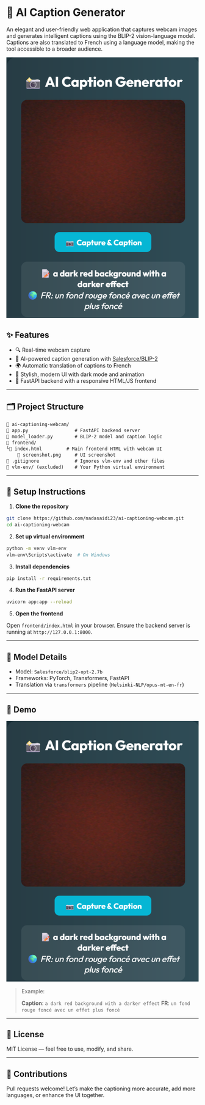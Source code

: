 # 📸 AI Caption Generator

An elegant and user-friendly web application that captures webcam images and generates intelligent captions using the BLIP-2 vision-language model. Captions are also translated to French using a language model, making the tool accessible to a broader audience.

![AI Caption Generator UI](./frontend/screenshot.png)

## ✨ Features

* 🔍 Real-time webcam capture
* 🧠 AI-powered caption generation with [Salesforce/BLIP-2](https://huggingface.co/Salesforce/blip2-opt-2.7b)
* 🌍 Automatic translation of captions to French
* 💅 Stylish, modern UI with dark mode and animation
* 🚀 FastAPI backend with a responsive HTML/JS frontend

---

## 🗂️ Project Structure

```
📆 ai-captioning-webcam/
🔹 app.py                 # FastAPI backend server
🔹 model_loader.py        # BLIP-2 model and caption logic
🔹 frontend/
└︎🔹 index.html         # Main frontend HTML with webcam UI
    🔹 screenshot.png     # UI screenshot
🔹 .gitignore             # Ignores vlm-env and other files
🔹 vlm-env/ (excluded)    # Your Python virtual environment
```

---

## 💠 Setup Instructions

1. **Clone the repository**

```bash
git clone https://github.com/nadasaidi23/ai-captioning-webcam.git
cd ai-captioning-webcam
```

2. **Set up virtual environment**

```bash
python -m venv vlm-env
vlm-env\Scripts\activate  # On Windows
```

3. **Install dependencies**

```bash
pip install -r requirements.txt
```

4. **Run the FastAPI server**

```bash
uvicorn app:app --reload
```

5. **Open the frontend**

Open `frontend/index.html` in your browser. Ensure the backend server is running at `http://127.0.0.1:8000`.

---

## 🧠 Model Details

* Model: `Salesforce/blip2-opt-2.7b`
* Frameworks: PyTorch, Transformers, FastAPI
* Translation via `transformers` pipeline (`Helsinki-NLP/opus-mt-en-fr`)

---

## 📸 Demo


![AI Caption Generator Screenshot](frontend/screenshot.png)


> Example:
>
> **Caption**: `a dark red background with a darker effect`
> **FR**: `un fond rouge foncé avec un effet plus foncé`

---

## 📄 License

MIT License — feel free to use, modify, and share.

---

## 🙌 Contributions

Pull requests welcome! Let’s make the captioning more accurate, add more languages, or enhance the UI together.
